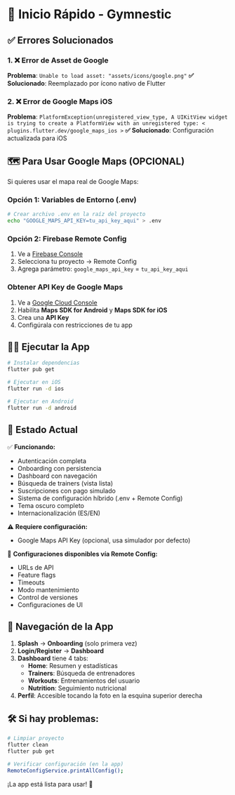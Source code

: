 # 🚀 Inicio Rápido - Gymnestic

## ✅ Errores Solucionados

### 1. ❌ Error de Asset de Google
**Problema**: `Unable to load asset: "assets/icons/google.png"`
**✅ Solucionado**: Reemplazado por ícono nativo de Flutter

### 2. ❌ Error de Google Maps iOS
**Problema**: `PlatformException(unregistered_view_type, A UIKitView widget is trying to create a PlatformView with an unregistered type: < plugins.flutter.dev/google_maps_ios >`
**✅ Solucionado**: Configuración actualizada para iOS

## 🗺️ Para Usar Google Maps (OPCIONAL)

Si quieres usar el mapa real de Google Maps:

### Opción 1: Variables de Entorno (.env)
```bash
# Crear archivo .env en la raíz del proyecto
echo "GOOGLE_MAPS_API_KEY=tu_api_key_aqui" > .env
```

### Opción 2: Firebase Remote Config
1. Ve a [Firebase Console](https://console.firebase.google.com/)
2. Selecciona tu proyecto → Remote Config
3. Agrega parámetro: `google_maps_api_key` = `tu_api_key_aqui`

### Obtener API Key de Google Maps
1. Ve a [Google Cloud Console](https://console.cloud.google.com/)
2. Habilita **Maps SDK for Android** y **Maps SDK for iOS**
3. Crea una **API Key**
4. Configúrala con restricciones de tu app

## 🏃‍♂️ Ejecutar la App

```bash
# Instalar dependencias
flutter pub get

# Ejecutar en iOS
flutter run -d ios

# Ejecutar en Android
flutter run -d android
```

## 🎯 Estado Actual

✅ **Funcionando:**
- Autenticación completa
- Onboarding con persistencia
- Dashboard con navegación
- Búsqueda de trainers (vista lista)
- Suscripciones con pago simulado
- Sistema de configuración híbrido (.env + Remote Config)
- Tema oscuro completo
- Internacionalización (ES/EN)

⚠️ **Requiere configuración:**
- Google Maps API Key (opcional, usa simulador por defecto)

🔧 **Configuraciones disponibles vía Remote Config:**
- URLs de API
- Feature flags
- Timeouts
- Modo mantenimiento
- Control de versiones
- Configuraciones de UI

## 📱 Navegación de la App

1. **Splash** → **Onboarding** (solo primera vez)
2. **Login/Register** → **Dashboard**
3. **Dashboard** tiene 4 tabs:
   - **Home**: Resumen y estadísticas
   - **Trainers**: Búsqueda de entrenadores
   - **Workouts**: Entrenamientos del usuario
   - **Nutrition**: Seguimiento nutricional
4. **Perfil**: Accesible tocando la foto en la esquina superior derecha

## 🛠️ Si hay problemas:

```bash
# Limpiar proyecto
flutter clean
flutter pub get

# Verificar configuración (en la app)
RemoteConfigService.printAllConfig();
```

¡La app está lista para usar! 🎉 